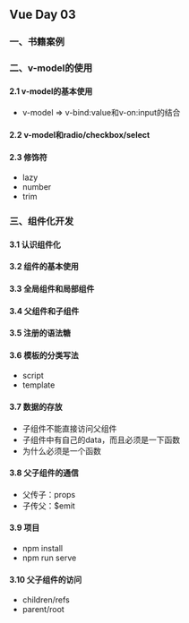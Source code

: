## Vue Day 03

### 一、书籍案例



### 二、v-model的使用

#### 2.1 v-model的基本使用

- v-model => v-bind:value和v-on:input的结合

#### 2.2 v-model和radio/checkbox/select

#### 2.3 修饰符

- lazy
- number
- trim



### 三、组件化开发

#### 3.1 认识组件化

#### 3.2 组件的基本使用

#### 3.3 全局组件和局部组件

#### 3.4 父组件和子组件

#### 3.5 注册的语法糖

#### 3.6 模板的分类写法

- script
- template

#### 3.7 数据的存放

- 子组件不能直接访问父组件
- 子组件中有自己的data，而且必须是一下函数
- 为什么必须是一个函数

#### 3.8 父子组件的通信

- 父传子：props
- 子传父：$emit

#### 3.9 项目

- npm install
- npm run serve

#### 3.10 父子组件的访问

- children/refs
- parent/root